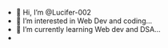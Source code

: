 - 👋 Hi, I’m @Lucifer-002
- 👀 I’m interested in Web Dev and coding...
- 🌱 I’m currently learning Web dev and DSA...
- 

<!---
Lucifer-002/Lucifer-002 is a ✨ special ✨ repository because its `README.md` (this file) appears on your GitHub profile.
You can click the Preview link to take a look at your changes.
--->
